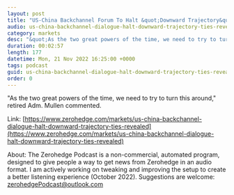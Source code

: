 ```yaml
---
layout: post
title: "US-China Backchannel Forum To Halt &quot;Downward Trajectory&quot; In Ties Revealed"
audio: us-china-backchannel-dialogue-halt-downward-trajectory-ties-revealed-0
category: markets
desc: "&quot;As the two great powers of the time, we need to try to turn this around,&quot; retired Adm. Mullen commented."
duration: 00:02:57
length: 177
datetime: Mon, 21 Nov 2022 16:25:00 +0000
tags: podcast
guid: us-china-backchannel-dialogue-halt-downward-trajectory-ties-revealed-0
order: 0
---
```

&quot;As the two great powers of the time, we need to try to turn this around,&quot; retired Adm. Mullen commented.

Link: [https://www.zerohedge.com/markets/us-china-backchannel-dialogue-halt-downward-trajectory-ties-revealed](https://www.zerohedge.com/markets/us-china-backchannel-dialogue-halt-downward-trajectory-ties-revealed)

About: The Zerohedge Podcast is a non-commercial, automated program, designed to give people a way to get news from Zerohedge in an audio format.  I am actively working on tweaking and improving the setup to create a better listening experience (October 2022).  Suggestions are welcome: [zerohedgePodcast@outlook.com](mailto:zerohedgePodcast@outlook.com)